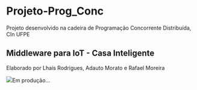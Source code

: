 <h1>Projeto-Prog_Conc</h1>

<p>Projeto desenvolvido na cadeira de Programação Concorrente Distribuída, CIn UFPE</p>

<h2>Middleware para IoT - Casa Inteligente</h2>

<p>Elaborado por Lhaís Rodrigues, Adauto Morato e Rafael Moreira</p>
<p><img src="https://www.oregonead.com.br/Images/Oregon/loading.gif">Em produção...</p>
